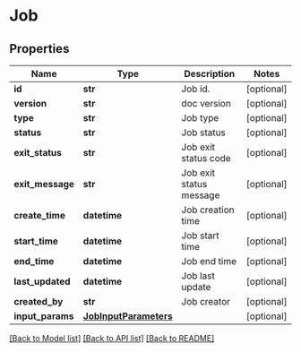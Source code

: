 # Job

## Properties
Name | Type | Description | Notes
------------ | ------------- | ------------- | -------------
**id** | **str** | Job id. | [optional] 
**version** | **str** | doc version | [optional] 
**type** | **str** | Job type | [optional] 
**status** | **str** | Job status | [optional] 
**exit_status** | **str** | Job exit status code | [optional] 
**exit_message** | **str** | Job exit status message | [optional] 
**create_time** | **datetime** | Job creation time | [optional] 
**start_time** | **datetime** | Job start time | [optional] 
**end_time** | **datetime** | Job end time | [optional] 
**last_updated** | **datetime** | Job last update | [optional] 
**created_by** | **str** | Job creator | [optional] 
**input_params** | [**JobInputParameters**](JobInputParameters.md) |  | [optional] 

[[Back to Model list]](../README.md#documentation-for-models) [[Back to API list]](../README.md#documentation-for-api-endpoints) [[Back to README]](../README.md)


